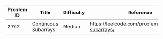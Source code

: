 | Problem ID | Title | Difficulty | Reference
| --- | --- | --- | ---
| 2762 | Continuous Subarrays | Medium | https://leetcode.com/problems/continuous-subarrays/
